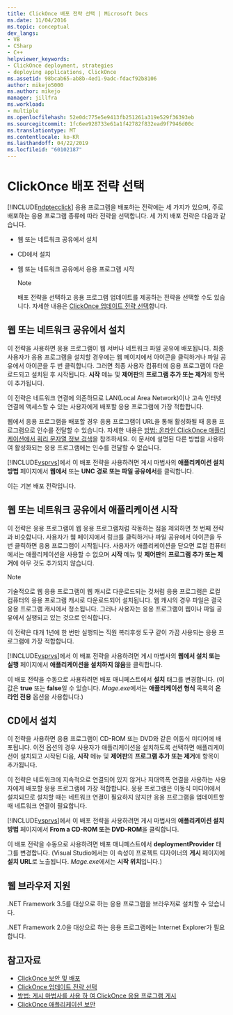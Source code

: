 ```yaml
---
title: ClickOnce 배포 전략 선택 | Microsoft Docs
ms.date: 11/04/2016
ms.topic: conceptual
dev_langs:
- VB
- CSharp
- C++
helpviewer_keywords:
- ClickOnce deployment, strategies
- deploying applications, ClickOnce
ms.assetid: 98bcab65-ab8b-4ed1-9adc-fdacf92b8106
author: mikejo5000
ms.author: mikejo
manager: jillfra
ms.workload:
- multiple
ms.openlocfilehash: 52e0dc775e5e9413fb251261a319e529f36393eb
ms.sourcegitcommit: 1fc6ee928733e61a1f42782f832ead9f7946d00c
ms.translationtype: MT
ms.contentlocale: ko-KR
ms.lasthandoff: 04/22/2019
ms.locfileid: "60102187"
---
```

# <a name="choose-a-clickonce-deployment-strategy"></a>ClickOnce 배포 전략 선택
[!INCLUDE[ndptecclick](../deployment/includes/ndptecclick_md.md)] 응용 프로그램을 배포하는 전략에는 세 가지가 있으며, 주로 배포하는 응용 프로그램 종류에 따라 전략을 선택합니다. 세 가지 배포 전략은 다음과 같습니다.

- 웹 또는 네트워크 공유에서 설치

- CD에서 설치

- 웹 또는 네트워크 공유에서 응용 프로그램 시작

    > [!NOTE]
    >  배포 전략을 선택하고 응용 프로그램 업데이트를 제공하는 전략을 선택할 수도 있습니다. 자세한 내용은 [ClickOnce 업데이트 전략 선택](../deployment/choosing-a-clickonce-update-strategy.md)합니다.

## <a name="install-from-the-web-or-a-network-share"></a>웹 또는 네트워크 공유에서 설치
 이 전략을 사용하면 응용 프로그램이 웹 서버나 네트워크 파일 공유에 배포됩니다. 최종 사용자가 응용 프로그램을 설치할 경우에는 웹 페이지에서 아이콘을 클릭하거나 파일 공유에서 아이콘을 두 번 클릭합니다. 그러면 최종 사용자 컴퓨터에 응용 프로그램이 다운로드되고 설치된 후 시작됩니다. **시작** 메뉴 및 **제어판**의 **프로그램 추가 또는 제거**에 항목이 추가됩니다.

 이 전략은 네트워크 연결에 의존하므로 LAN(Local Area Network)이나 고속 인터넷 연결에 액세스할 수 있는 사용자에게 배포할 응용 프로그램에 가장 적합합니다.

 웹에서 응용 프로그램을 배포할 경우 응용 프로그램이 URL을 통해 활성화될 때 응용 프로그램으로 인수를 전달할 수 있습니다. 자세한 내용은 [방법: 온라인 ClickOnce 애플리케이션에서 쿼리 문자열 정보 검색](../deployment/how-to-retrieve-query-string-information-in-an-online-clickonce-application.md)을 참조하세요. 이 문서에 설명된 다른 방법을 사용하여 활성화되는 응용 프로그램에는 인수를 전달할 수 없습니다.

 [!INCLUDE[vsprvs](../code-quality/includes/vsprvs_md.md)]에서 이 배포 전략을 사용하려면 게시 마법사의 **애플리케이션 설치 방법** 페이지에서 **웹에서** 또는 **UNC 경로 또는 파일 공유에서**를 클릭합니다.

 이는 기본 배포 전략입니다.

## <a name="start-the-application-from-the-web-or-a-network-share"></a>웹 또는 네트워크 공유에서 애플리케이션 시작
 이 전략은 응용 프로그램이 웹 응용 프로그램처럼 작동하는 점을 제외하면 첫 번째 전략과 비슷합니다. 사용자가 웹 페이지에서 링크를 클릭하거나 파일 공유에서 아이콘을 두 번 클릭하면 응용 프로그램이 시작됩니다. 사용자가 애플리케이션을 닫으면 로컬 컴퓨터에서는 애플리케이션을 사용할 수 없으며 **시작** 메뉴 및 **제어판**의 **프로그램 추가 또는 제거**에 아무 것도 추가되지 않습니다.

> [!NOTE]
>  기술적으로 웹 응용 프로그램이 웹 캐시로 다운로드되는 것처럼 응용 프로그램은 로컬 컴퓨터의 응용 프로그램 캐시로 다운로드되어 설치됩니다. 웹 캐시의 경우 파일은 결국 응용 프로그램 캐시에서 청소됩니다. 그러나 사용자는 응용 프로그램이 웹이나 파일 공유에서 실행되고 있는 것으로 인식합니다.

 이 전략은 대개 1년에 한 번만 실행되는 직원 복리후생 도구 같이 가끔 사용되는 응용 프로그램에 가장 적합합니다.

 [!INCLUDE[vsprvs](../code-quality/includes/vsprvs_md.md)]에서 이 배포 전략을 사용하려면 게시 마법사의 **웹에서 설치 또는 실행** 페이지에서 **애플리케이션을 설치하지 않음**을 클릭합니다.

 이 배포 전략을 수동으로 사용하려면 배포 매니페스트에서 **설치** 태그를 변경합니다. (이 값은 **true** 또는 **false**일 수 있습니다. *Mage.exe*에서는 **애플리케이션 형식** 목록의 **온라인 전용** 옵션을 사용합니다.)

## <a name="install-from-a-cd"></a>CD에서 설치
 이 전략을 사용하면 응용 프로그램이 CD-ROM 또는 DVD와 같은 이동식 미디어에 배포됩니다. 이전 옵션의 경우 사용자가 애플리케이션을 설치하도록 선택하면 애플리케이션이 설치되고 시작된 다음, **시작** 메뉴 및 **제어판**의 **프로그램 추가 또는 제거**에 항목이 추가됩니다.

 이 전략은 네트워크에 지속적으로 연결되어 있지 않거나 저대역폭 연결을 사용하는 사용자에게 배포할 응용 프로그램에 가장 적합합니다. 응용 프로그램은 이동식 미디어에서 설치되므로 설치할 때는 네트워크 연결이 필요하지 않지만 응용 프로그램을 업데이트할 때 네트워크 연결이 필요합니다.

 [!INCLUDE[vsprvs](../code-quality/includes/vsprvs_md.md)]에서 이 배포 전략을 사용하려면 게시 마법사의 **애플리케이션 설치 방법** 페이지에서 **From a CD-ROM 또는 DVD-ROM**을 클릭합니다.

 이 배포 전략을 수동으로 사용하려면 배포 매니페스트에서 **deploymentProvider** 태그를 변경합니다. (Visual Studio에서는 이 속성이 프로젝트 디자이너의 **게시** 페이지에 **설치 URL**로 노출됩니다. *Mage.exe*에서는 **시작 위치**입니다.)

## <a name="web-browser-support"></a>웹 브라우저 지원
 .NET Framework 3.5를 대상으로 하는 응용 프로그램을 브라우저로 설치할 수 있습니다.

 .NET Framework 2.0을 대상으로 하는 응용 프로그램에는 Internet Explorer가 필요합니다.

## <a name="see-also"></a>참고자료
- [ClickOnce 보안 및 배포](../deployment/clickonce-security-and-deployment.md)
- [ClickOnce 업데이트 전략 선택](../deployment/choosing-a-clickonce-update-strategy.md)
- [방법: 게시 마법사를 사용 하 여 ClickOnce 응용 프로그램 게시](../deployment/how-to-publish-a-clickonce-application-using-the-publish-wizard.md)
- [ClickOnce 애플리케이션 보안](../deployment/securing-clickonce-applications.md)
